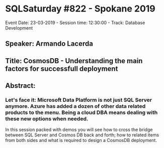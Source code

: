 # SQLSaturday #822 - Spokane 2019
Event Date: 23-03-2019 - Session time: 12:30:00 - Track: Database Development
## Speaker: Armando Lacerda
## Title: CosmosDB - Understanding the main factors for successfull deployment
## Abstract:
### Let's face it: Microsoft Data Platform is not just SQL Server anymore. Azure has added a dozen of other data related products to the menu. Being a cloud DBA means dealing with these new options when needed. 
In this session packed with demos you will see how to cross the bridge between SQL Server and Cosmos DB back and forth; how to related items from both sides and what is required to design a CosmosDB deployment.
